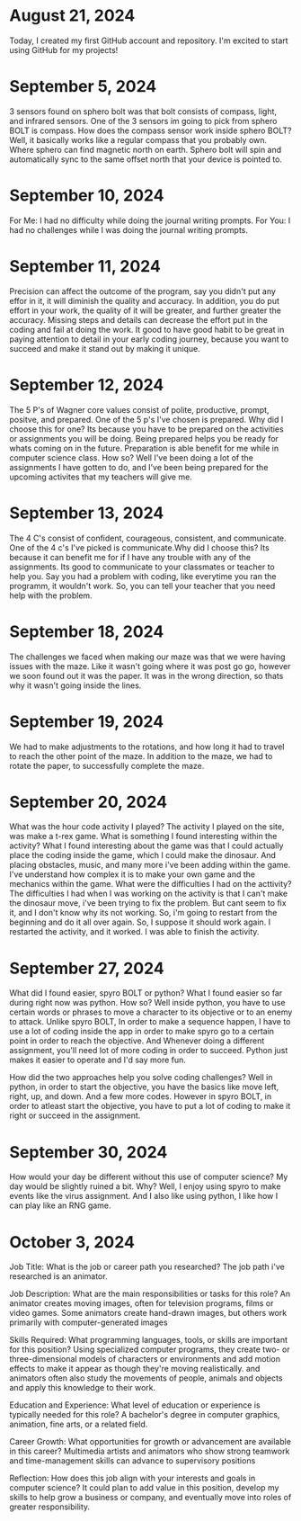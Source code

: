 # August 21, 2024

Today, I created my first GitHub account and repository. I'm excited to start using GitHub for my projects!

# September 5, 2024

3 sensors found on sphero bolt was that bolt consists of compass, light, and infrared sensors.
One of the 3 sensors im going to pick from sphero BOLT is compass. How does the compass sensor work inside sphero BOLT? Well, it basically works like a regular compass that you probably own. Where sphero can find magnetic north on earth. Sphero bolt will spin and automatically sync to the same offset north that your device is pointed to.

# September 10, 2024

For Me: I had no difficulty while doing the journal writing prompts.
For You: I had no challenges while I was doing the journal writing prompts.

# September 11, 2024

Precision can affect the outcome of the program, say you didn't put any effor in it, it will diminish the quality and accuracy. In addition, you do put effort in your work, the quality of it will be greater, and further greater the accuracy.
Missing steps and details can decrease the effort put in the coding and fail at doing the work.
It good to have good habit to be great in paying attention to detail in your early coding journey, because you want to succeed and make it stand out by making it unique.

# September 12, 2024

The 5 P's of Wagner core values consist of polite, productive, prompt, positve, and prepared.
One of the 5 p's I've chosen is prepared. Why did I choose this for one? Its because you have to be prepared on the activities or assignments you will be doing. Being prepared helps you be ready for whats coming on in the future. 
Preparation is able benefit for me while in computer science class. How so? Well I've been doing a lot of the assignments I have gotten to do, and I've been being prepared for the upcoming activites that my teachers will give me.

# September 13, 2024

The 4 C's consist of confident, courageous, consistent, and communicate.
One of the 4 c's I've picked is communicate.Why did I choose this? Its because it can benefit me for if I have any trouble with any of the assignments. Its good to communicate to your classmates or teacher to help you. Say you had a problem with coding, like everytime you ran the programm, it wouldn't work. So, you can tell your teacher that you need help with the problem. 

#  September 18, 2024

The challenges we faced when making our maze was that we were having issues with the maze. Like it wasn't going where it was post go go, however we soon found out it was the paper. It was in the wrong direction, so thats why it wasn't going inside the lines.

# September 19, 2024

We had to make adjustments to the rotations, and how long it had to travel to reach the other point of the maze. In addition to the maze, we had to rotate the paper, to successfully complete the maze.

# September 20, 2024

What was the hour code activity I played? The activity I played on the site, was make a t-rex game. What is something I found interesting within the activity? What I found interesting about the game was that I could actually place the coding inside the game, which I could make the dinosaur. And placing obstacles, music, and many more i've been adding within the game. I've understand how complex it is to make your own game and the mechanics within the game. What were the difficulties I had on the acttivity? The difficulties I had when I was working on the activity is that I can't make the dinosaur move, i've been trying to fix the problem. But cant seem to fix it, and I don't know why its not working. So, i'm going to restart from the beginning and do it all over again. So, I suppose it should work again. I restarted the activity, and it worked. I was able to finish the activity.

# September 27, 2024 

 What did I found easier, spyro BOLT or python? What I found easier so far during right now was python. How so? Well inside python, you have to use certain words or phrases to move a character to its objective or to an enemy to attack. Unlike spyro BOLT, In order to make a sequence happen, I have to use a lot of coding inside the app in order to make spyro go to a certain point in order to reach the objective. And Whenever doing a different assignment, you'll need lot of more coding in order to succeed. Python just makes it easier to operate and I'd say more fun.

 How did the two approaches help you solve coding challenges? Well in python, in order to start the objective, you have the basics like move left, right, up, and down. And a few more codes. However in spyro BOLT, in order to atleast start the objective, you have to put a lot of coding to make it right or succeed in the assignment.

 # September 30, 2024

 How would your day be different without this use of computer science? My day would be slightly ruined a bit. Why? Well, I enjoy using spyro to make events like the virus assignment. And I also like using python, I like how I can play like an RNG game.
 
# October 3, 2024

Job Title: What is the job or career path you researched? The job path i've researched is an animator.

Job Description: What are the main responsibilities or tasks for this role? An animator creates moving images, often for television programs, films or video games. Some animators create hand-drawn images, but others work primarily with computer-generated images

Skills Required: What programming languages, tools, or skills are important for this position? Using specialized computer programs, they create two- or three-dimensional models of characters or environments and add motion effects to make it appear as though they're moving realistically. and animators often also study the movements of people, animals and objects and apply this knowledge to their work.

Education and Experience: What level of education or experience is typically needed for this role? A bachelor's degree in computer graphics, animation, fine arts, or a related field. 

Career Growth: What opportunities for growth or advancement are available in this career? Multimedia artists and animators who show strong teamwork and time-management skills can advance to supervisory positions

Reflection: How does this job align with your interests and goals in computer science? It could plan to add value in this position, develop my skills to help grow a business or company, and eventually move into roles of greater responsibility.
